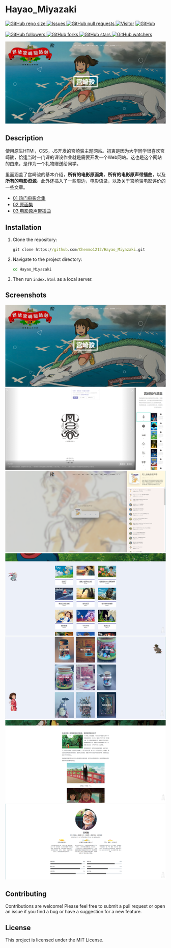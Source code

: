 # Hayao_Miyazaki

<p>
    <a href="https://github.com/Chenmo1212/Hayao_Miyazaki" target="_blank">
        <img alt="GitHub repo size" src="https://img.shields.io/github/repo-size/Chenmo1212/Hayao_Miyazaki">
    </a>
    <a href="https://github.com/Chenmo1212/Hayao_Miyazaki/issues" target="_blank">
        <img alt="Issues" src="https://img.shields.io/github/issues/Chenmo1212/Hayao_Miyazaki" />
    </a>
    <a href="https://github.com/Chenmo1212/Hayao_Miyazaki/pulls" target="_blank">
        <img alt="GitHub pull requests" src="https://img.shields.io/github/issues-pr/Chenmo1212/Hayao_Miyazaki" />
    </a>
    <a href="/"><img src="https://komarev.com/ghpvc/?username=chenmo1212-Hayao-Miyazaki&label=Visitors&base=200" alt="Visitor" /></a>
    <a href="https://github.com/Chenmo1212/Hayao_Miyazaki" target="_blank">
        <img alt="GitHub" src="https://img.shields.io/github/license/Chenmo1212/Hayao_Miyazaki">
    </a>
<br/>
<br/>
    <a href="https://github.com/Chenmo1212/Hayao_Miyazaki" target="_blank">
        <img alt="GitHub followers" src="https://img.shields.io/github/followers/pudongping?style=social">
    </a>
    <a href="https://github.com/Chenmo1212/Hayao_Miyazaki" target="_blank">
        <img alt="GitHub forks" src="https://img.shields.io/github/forks/Chenmo1212/Hayao_Miyazaki?style=social">
    </a>
    <a href="https://github.com/Chenmo1212/Hayao_Miyazaki" target="_blank">
        <img alt="GitHub stars" src="https://img.shields.io/github/stars/Chenmo1212/Hayao_Miyazaki?style=social">
    </a>
    <a href="https://github.com/Chenmo1212/Hayao_Miyazaki" target="_blank">
        <img alt="GitHub watchers" src="https://img.shields.io/github/watchers/Chenmo1212/Hayao_Miyazaki?style=social">
    </a>
</p>

![homepage.png](assets/screenshots/homepage.png)

## Description

使用原生HTMl，CSS，JS开发的宫崎骏主题网站。初衷是因为大学同学很喜欢宫崎骏，恰逢当时一门课的课设作业就是需要开发一个Web网站。这也是这个网站的由来，是作为一个礼物赠送给同学。

里面涵盖了宫崎骏的基本介绍，**所有的电影原画集**，**所有的电影原声带插曲**，以及**所有的电影资源**。此外还插入了一些周边，电影语录，以及关于宫崎骏电影评价的一些文章。

- [01 热门电影合集](https://toastpublic-my.sharepoint.com/:f:/g/personal/chenmo_toastpublic_onmicrosoft_com/Emq40fYLB45Kt9tTJS4AqjcBj5tURpNOJ_iLQN2tITTddA?e=yVXPRV)
- [02 原画集](https://toastpublic-my.sharepoint.com/:f:/g/personal/chenmo_toastpublic_onmicrosoft_com/EutcxbYivuxIvGajG5a9G_oBwuj3O1WGeECrgSBUCTq9cQ?e=3dLeVF)
- [03 电影原声带插曲](https://toastpublic-my.sharepoint.com/:f:/g/personal/chenmo_toastpublic_onmicrosoft_com/EoFwWhJAtkJFmBLGnH6UK3oBHf5fdzmB1FNrzKTOAsys6g?e=wPOcrx)

## Installation

1. Clone the repository:

   ```cmd
   git clone https://github.com/Chenmo1212/Hayao_Miyazaki.git
   ```

2. Navigate to the project directory:

   ```cmd
   cd Hayao_Miyazaki
   ```

3. Then run `index.html` as a local server.

## Screenshots
![homepage.png](assets/screenshots/homepage.png)
![paintings.png](assets/screenshots/paintings.png)
![music.png](assets/screenshots/music.png)
![movie.png](assets/screenshots/movie.png)
![works.png](assets/screenshots/works.png)
![article.png](assets/screenshots/article.png)
![about.png](assets/screenshots/about.png)

## Contributing
Contributions are welcome! Please feel free to submit a pull request or open an issue if you find a bug or have a suggestion for a new feature.

## License
This project is licensed under the MIT License.

